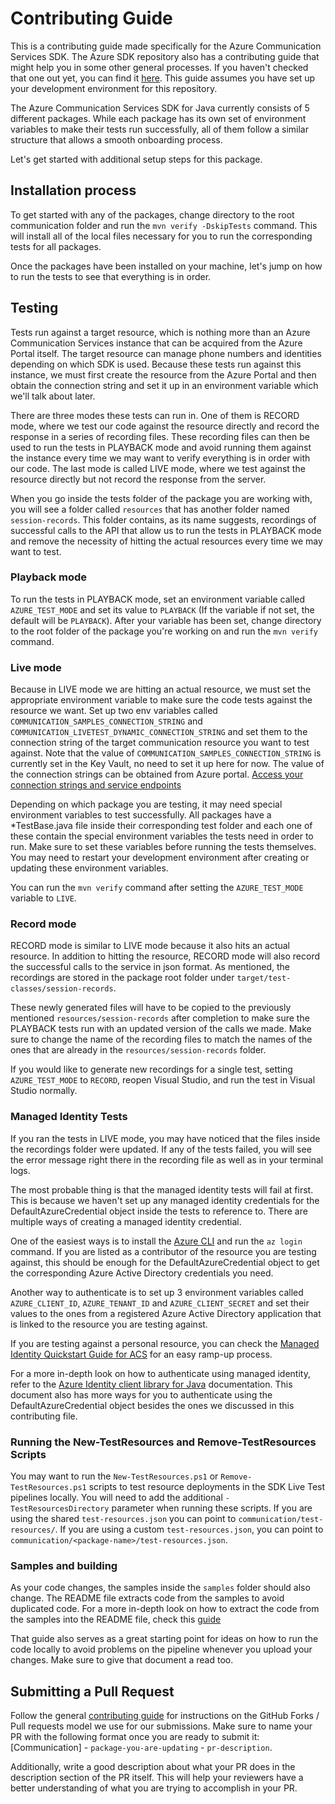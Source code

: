 # Contributing Guide

This is a contributing guide made specifically for the Azure Communication Services SDK. The Azure SDK repository also has a contributing guide that might help you in some other general processes. If you haven't checked that one out yet, you can find it [here](https://github.com/Azure/azure-sdk-for-java/blob/main/CONTRIBUTING.md). This guide assumes you have set up your development environment for this repository.

The Azure Communication Services SDK for Java currently consists of 5 different packages. While each package has its own set of environment variables to make their tests run successfully, all of them follow a similar structure that allows a smooth onboarding process.

Let's get started with additional setup steps for this package.

## Installation process

To get started with any of the packages, change directory to the root communication folder and run the `mvn verify -DskipTests` command. This will install all of the local files necessary for you to run the corresponding tests for all packages. 

Once the packages have been installed on your machine, let's jump on how to run the tests to see that everything is in order.

## Testing

Tests run against a target resource, which is nothing more than an Azure Communication Services instance that can be acquired from the Azure Portal itself. The target resource can manage phone numbers and identities depending on which SDK is used. Because these tests run against this instance, we must first create the resource from the Azure Portal and then obtain the connection string and set it up in an environment variable which we'll talk about later. 

There are three modes these tests can run in. One of them is RECORD mode, where we test our code against the resource directly and record the response in a series of recording files. These recording files can then be used to run the tests in PLAYBACK mode and avoid running them against the instance every time we may want to verify everything is in order with our code. The last mode is called LIVE mode, where we test against the resource directly but not record the response from the server.

When you go inside the tests folder of the package you are working with, you will see a folder called `resources` that has another folder named `session-records`. This folder contains, as its name suggests, recordings of successful calls to the API that allow us to run the tests in PLAYBACK mode and remove the necessity of hitting the actual resources every time we may want to test.

### Playback mode

To run the tests in PLAYBACK mode, set an environment variable called `AZURE_TEST_MODE` and set its value to `PLAYBACK` (If the variable if not set, the default will be `PLAYBACK`). After your variable has been set, change directory to the root folder of the package you're working on and run the `mvn verify` command.

### Live mode

Because in LIVE mode we are hitting an actual resource, we must set the appropriate environment variable to make sure the code tests against the resource we want. Set up two env variables called `COMMUNICATION_SAMPLES_CONNECTION_STRING` and `COMMUNICATION_LIVETEST_DYNAMIC_CONNECTION_STRING` and set them to the connection string of the target communication resource you want to test against. Note that the value of `COMMUNICATION_SAMPLES_CONNECTION_STRING` is currently set in the Key Vault, no need to set it up here for now. The value of the connection strings can be obtained from Azure portal. [Access your connection strings and service endpoints](https://docs.microsoft.com/azure/communication-services/quickstarts/create-communication-resource?tabs=windows&pivots=platform-azp)

Depending on which package you are testing, it may need special environment variables to test successfully. All packages have a *TestBase.java file inside their corresponding test folder and each one of these contain the special environment variables the tests need in order to run. Make sure to set these variables before running the tests themselves. You may need to restart your development environment after creating or updating these environment variables.

You can run the `mvn verify` command after setting the `AZURE_TEST_MODE` variable to `LIVE`.

### Record mode

RECORD mode is similar to LIVE mode because it also hits an actual resource. In addition to hitting the resource, RECORD mode will also record the successful calls to the service in json format. As mentioned, the recordings are stored in the package root folder under `target/test-classes/session-records`.

These newly generated files will have to be copied to the previously mentioned `resources/session-records` after completion to make sure the PLAYBACK tests run with an updated version of the calls we made. Make sure to change the name of the recording files to match the names of the ones that are already in the `resources/session-records` folder. 

If you would like to generate new recordings for a single test, setting `AZURE_TEST_MODE` to `RECORD`, reopen Visual Studio, and run the test in Visual Studio normally.
### Managed Identity Tests

If you ran the tests in LIVE mode, you may have noticed that the files inside the recordings folder were updated. If any of the tests failed, you will see the error message right there in the recording file as well as in your terminal logs.

The most probable thing is that the managed identity tests will fail at first. This is because we haven't set up any managed identity credentials for the DefaultAzureCredential object inside the tests to reference to. There are multiple ways of creating a managed identity credential.

One of the easiest ways is to install the [Azure CLI](https://docs.microsoft.com/cli/azure/install-azure-cli) and run the `az login` command. If you are listed as a contributor of the resource you are testing against, this should be enough for the DefaultAzureCredential object to get the corresponding Azure Active Directory credentials you need.

Another way to authenticate is to set up 3 environment variables called `AZURE_CLIENT_ID`, `AZURE_TENANT_ID` and `AZURE_CLIENT_SECRET` and set their values to the ones from a registered Azure Active Directory application that is linked to the resource you are testing against.

If you are testing against a personal resource, you can check the [Managed Identity Quickstart Guide for ACS](https://docs.microsoft.com/azure/communication-services/quickstarts/managed-identity-from-cli) for an easy ramp-up process.

For a more in-depth look on how to authenticate using managed identity, refer to the [Azure Identity client library for Java](https://docs.microsoft.com/java/api/overview/azure/identity-readme) documentation. This document also has more ways for you to authenticate using the DefaultAzureCredential object besides the ones we discussed in this contributing file.

### Running the New-TestResources and Remove-TestResources Scripts

You may want to run the `New-TestResources.ps1` or `Remove-TestResources.ps1` scripts to test resource deployments in the SDK Live Test pipelines locally. You will need to add the additional `-TestResourcesDirectory` parameter when running these scripts. If you are using the shared `test-resources.json` you can point to `communication/test-resources/`. If you are using a custom `test-resources.json`, you can point to `communication/<package-name>/test-resources.json`.

### Samples and building

As your code changes, the samples inside the `samples` folder should also change. The README file extracts code from the samples to avoid duplicated code. For a more in-depth look on how to extract the code from the samples into the README file, check this [guide](https://github.com/Azure/azure-sdk-for-java/wiki/Building#code-snippets-in-readme)

That guide also serves as a great starting point for ideas on how to run the code locally to avoid problems on the pipeline whenever you upload your changes. Make sure to give that document a read too.

## Submitting a Pull Request

Follow the general [contributing guide](https://github.com/Azure/azure-sdk-for-java/blob/main/CONTRIBUTING.md) for instructions on the GitHub Forks / Pull requests model we use for our submissions. Make sure to name your PR with the following format once you are ready to submit it: [Communication] - `package-you-are-updating` - `pr-description`.

Additionally, write a good description about what your PR does in the description section of the PR itself. This will help your reviewers have a better understanding of what you are trying to accomplish in your PR.
